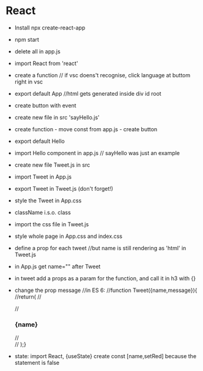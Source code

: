 # React
* Install npx create-react-app
* npm start
* delete all in app.js
* import React from 'react'
* create a function 
// if vsc doens't recognise, click language at buttom right in vsc
* export default App
//html gets generated inside div id root 
* create button with event
* create new file in src 'sayHello.js'
* create function - move const from app.js - create button
* export default Hello
* import Hello component in app.js
// sayHello was just an example
* create new file Tweet.js in src
* import Tweet in App.js
* export Tweet in Tweet.js (don't forget!)
* style the Tweet in App.css
* className i.s.o. class 
* import the css file in Tweet.js
* style whole page in App.css and index.css

* define a prop for each tweet
//but name is still rendering as 'html' in Tweet.js
* in App.js get name="" after Tweet
* in tweet add a props as a param for the function, and call it in h3 with {}
* change the prop message
//in ES 6: 
//function Tweet({name,message}){
//return(
//<div className='tweet'>
//<h3>{name}</h3>
//</div>
// );}

* state: import React, {useState}
    create const [name,setRed] because the statement is false
